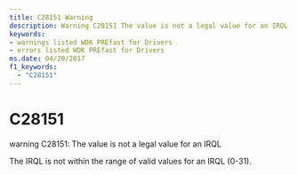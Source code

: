```yaml
---
title: C28151 Warning
description: Warning C28151 The value is not a legal value for an IRQL.
keywords:
- warnings listed WDK PREfast for Drivers
- errors listed WDK PREfast for Drivers
ms.date: 04/20/2017
f1_keywords: 
  - "C28151"
---
```


# C28151


warning C28151: The value is not a legal value for an IRQL

The IRQL is not within the range of valid values for an IRQL (0-31).

